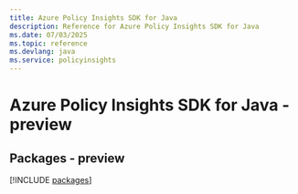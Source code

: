 ```yaml
---
title: Azure Policy Insights SDK for Java
description: Reference for Azure Policy Insights SDK for Java
ms.date: 07/03/2025
ms.topic: reference
ms.devlang: java
ms.service: policyinsights
---
```

# Azure Policy Insights SDK for Java - preview
## Packages - preview
[!INCLUDE [packages](policy-insights-index.md)]
